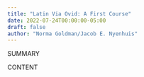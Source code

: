 ```yaml
---
title: "Latin Via Ovid: A First Course"
date: 2022-07-24T00:00:00-05:00
draft: false
author: "Norma Goldman/Jacob E. Nyenhuis"
---
```


SUMMARY

<!--more-->

CONTENT